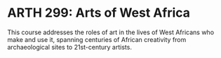 # ARTH 299: Arts of West Africa

This course addresses the roles of art in the lives of West Africans who make and use it, spanning centuries of African creativity from archaeological sites to 21st-century artists.